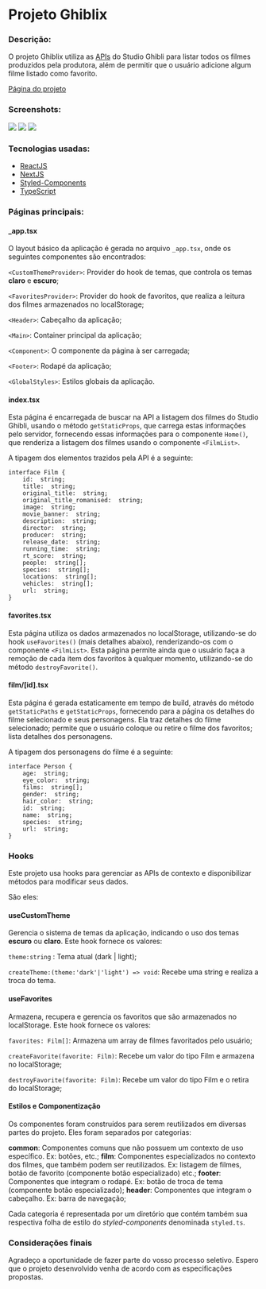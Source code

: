 # Projeto Ghiblix
### Descrição:
O projeto Ghiblix utiliza as [APIs](https://ghibliapi.herokuapp.com/) do Studio Ghibli para listar todos os filmes produzidos pela produtora, além de permitir que o usuário adicione algum filme listado como favorito.

[Página do projeto](https://ghiblix.vercel.app/)

### Screenshots:

<img src="https://i.imgur.com/iHFErvO.png" />

<img src="https://i.imgur.com/vYtxM9z.png" />

<img src="https://i.imgur.com/EfkJAuf.png" />

### Tecnologias usadas:
 - [ReactJS](https://pt-br.reactjs.org/)
 - [NextJS](https://nextjs.org/)
 - [Styled-Components](https://styled-components.com/)
 - [TypeScript](https://www.typescriptlang.org/)

### Páginas principais:
#### _app.tsx
O layout básico da aplicação é gerada no arquivo `_app.tsx`, onde os seguintes componentes são encontrados:
   
`<CustomThemeProvider>`: Provider do hook de temas, que controla os temas **claro** e **escuro**;

`<FavoritesProvider>`: Provider do hook de favoritos, que realiza a leitura dos filmes armazenados no localStorage;

`<Header>`: Cabeçalho da aplicação;

`<Main>`: Container principal da aplicação;

`<Component>`: O componente da página à ser carregada;

`<Footer>`: Rodapé da aplicação;

`<GlobalStyles>`: Estilos globais da aplicação.   

#### index.tsx
Esta página é encarregada de buscar na API a listagem dos filmes do Studio Ghibli, usando o método `getStaticProps`, que carrega estas informações pelo servidor, fornecendo essas informações para o componente `Home()`, que renderiza a listagem dos filmes usando o componente `<FilmList>`.

A tipagem dos elementos trazidos pela API é a seguinte: 

    interface Film {
        id:  string;
	    title:  string;
	    original_title:  string;
	    original_title_romanised:  string;
	    image:  string;
	    movie_banner:  string;
	    description:  string;
	    director:  string;
	    producer:  string;
	    release_date:  string;
	    running_time:  string;
	    rt_score:  string;
	    people:  string[];
	    species:  string[];
	    locations:  string[];
	    vehicles:  string[];
	    url:  string;
    }
   
   ####  favorites.tsx
   Esta página utiliza os dados armazenados no localStorage, utilizando-se do hook `useFavorites()` (mais detalhes abaixo), renderizando-os com o componente `<FilmList>`.
   Esta página permite ainda que o usuário faça a remoção de cada item dos favoritos à qualquer momento, utilizando-se do método `destroyFavorite()`.

#### film/[id].tsx
Esta página é gerada estaticamente em tempo de build, através do método `getStaticPaths` e `getStaticProps`, fornecendo para a página os detalhes do filme selecionado e seus personagens. Ela traz detalhes do filme selecionado; permite que o usuário coloque ou retire o filme dos favoritos; lista detalhes dos personagens.

A tipagem dos personagens do filme é a seguinte:

    interface Person {
	    age:  string;
	    eye_color:  string;
	    films:  string[];
	    gender:  string;
	    hair_color:  string;
	    id:  string;
	    name:  string;
	    species:  string;
	    url:  string;
	}

### Hooks
Este projeto usa hooks para gerenciar as APIs de contexto e disponibilizar métodos para modificar seus dados.

São eles:

#### useCustomTheme
Gerencia o sistema de temas da aplicação, indicando o uso dos temas **escuro** ou **claro**.
Este hook fornece os valores:

 `theme:string` : Tema atual (dark | light);
 
 `createTheme:(theme:'dark'|'light') => void`: Recebe uma string e realiza a troca do tema.

#### useFavorites
Armazena, recupera e gerencia os favoritos que são armazenados no localStorage. Este hook fornece os valores: 

`favorites: Film[]`: Armazena um array de filmes favoritados pelo usuário; 

`createFavorite(favorite: Film)`: Recebe um valor do tipo Film e armazena no localStorage;

`destroyFavorite(favorite: Film)`: Recebe um valor do tipo Film e o retira do localStorage;

#### Estilos e Componentização
Os componentes foram construídos para serem reutilizados em diversas partes do projeto. Eles foram separados por categorias: 

**common**: Componentes comuns que não possuem um contexto de uso específico. Ex: botões, etc.;
 **film**: Componentes especializados no contexto dos filmes, que também podem ser reutilizados. Ex: listagem de filmes, botão de favorito (componente botão especializado) etc.;
 **footer**: Componentes que integram o rodapé. Ex: botão de troca de tema (componente botão especializado);
 **header**: Componentes que integram o cabeçalho. Ex: barra de navegação;

Cada categoria é representada por um diretório que contém também sua respectiva folha de estilo do *styled-components* denominada `styled.ts`.

### Considerações finais
Agradeço a oportunidade de fazer parte do vosso processo seletivo. Espero que o projeto desenvolvido venha de acordo com as especificações propostas.


